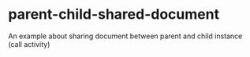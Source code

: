 # parent-child-shared-document
An example about sharing document between parent and child instance (call activity)
